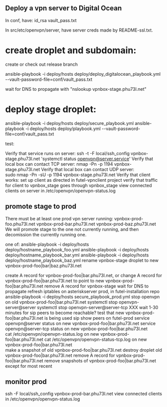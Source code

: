 ## Deploy a vpn server to Digital Ocean

In conf, have:
id_rsa
vault_pass.txt

In src/etc/openvpn/server, have server creds made by README-ssl.txt.

# create droplet and subdomain:

create or check out release branch

  ansible-playbook -i deploy/hosts deploy/deploy_digitalocean_playbook.yml  --vault-password-file=conf/vault_pass.txt

wait for DNS to propagate with "nslookup vpnbox-stage.phu73l.net"

# deploy stage droplet:

  ansible-playbook -i deploy/hosts deploy/secure_playbook.yml
  ansible-playbook -i deploy/hosts deploy/playbook.yml --vault-password-file=conf/vault_pass.txt

test:

  Verify that service runs on server:
  ssh -t -F local/ssh_config vpnbox-stage.phu73l.net 'systemctl status openvpn@server.service'
  Verify that local box can contact TCP server:
  nmap -Pn -p 1194 vpnbox-stage.phu73l.net
  Verify that local box can contact UDP server:  
  sudo nmap -Pn -sU -p 1194 vpnbox-stage.phu73l.net
  Verify that client works:
  set up client as directed in futel-vpnclient project
  verify that traffic for client to vpnbox_stage goes through vpnbox_stage
  view connected clients on server in /etc/openvpn/openvpn-status.log

## promote stage to prod

There must be at least one prod vpn server running:
vpnbox-prod-foo.phu73l.net
vpnbox-prod-bar.phu73l.net
vpnbox-prod-baz.phu73l.net
We will promote stage to the one not currently running, and then decomission the currently running one.

one of:
  ansible-playbook -i deploy/hosts deploy/hostname_playbook_foo.yml
  ansible-playbook -i deploy/hosts deploy/hostname_playbook_bar.yml
  ansible-playbook -i deploy/hosts deploy/hostname_playbook_baz.yml
rename vpnbox-stage droplet to new vpnbox-prod-foo|bar|baz.phu73l.net
  
create A record for vpnbox-prod-foo|bar.phu73l.net, or change A record for vpnbox-prod-foo|bar.phu73l.net to point to new vpnbox-prod-foo|bar.phu73l.net
remove A record for vpnbox-stage
wait for DNS to propagate
refresh iptables on asteriskserver prod, in futel-installation repo
  ansible-playbook -i deploy/hosts secure_playbook_prod.yml
stop openvpn on old vpnbox-prod-foo|bar.phu73l.net
   systemctl stop openvpn-server@server
   systemctl stop openvpn-server@server-tcp
XXX wait 1-30 minutes for sip peers to become reachable?
test that new vpnbox-prod-foo|bar.phu73l.net is being used
  sip show peers on futel-prod
  service openvpn@server status on new vpnbox-prod-foo|bar.phu73l.net
  service openvpn@server-tcp status on new vpnbox-prod-foo|bar.phu73l.net  
  cat /etc/openvpn/openvpn-status.log on new vpnbox-prod-foo|bar.phu73l.net
  cat /etc/openvpn/openvpn-status-tcp.log on new vpnbox-prod-foo|bar.phu73l.net  
make a snapshot of old vpnbox-prod-foo|bar.phu73l.net
destroy droplet old vpnbox-prod-foo|bar.phu73l.net
remove A record for vpnbox-prod-foo|bar.phu73l.net
remove snapshots of vpnbox-prod-foo|bar.phu73l.net except for most recent

## monitor prod

  ssh -F local/ssh_config vpnbox-prod-bar.phu73l.net
  view connected clients in /etc/openvpn/openvpn-status.log
